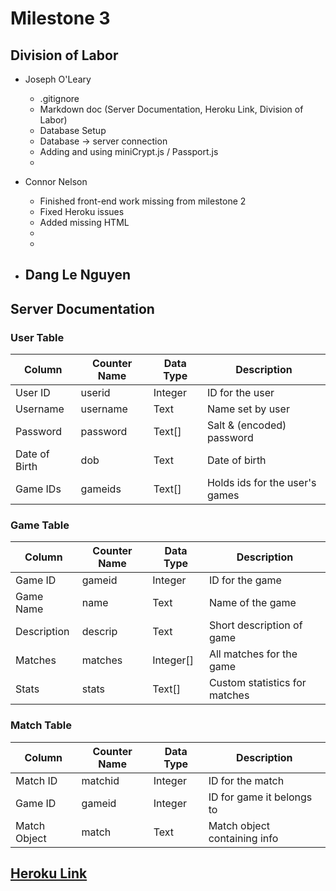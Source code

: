 # Milestone 3

## Division of Labor
- Joseph O'Leary
    - .gitignore
    - Markdown doc (Server Documentation, Heroku Link, Division of Labor)
    - Database Setup
    - Database -> server connection
    - Adding and using miniCrypt.js / Passport.js
    - 

- Connor Nelson
    - Finished front-end work missing from milestone 2
    - Fixed Heroku issues
    - Added missing HTML
    - 
    - 
    
- Dang Le Nguyen
    - 

## Server Documentation

### User Table
| Column        | Counter Name | Data Type | Description                    |
|---------------|--------------|-----------|--------------------------------|
| User ID       | userid       | Integer   | ID for the user                |
| Username      | username     | Text      | Name set by user               |
| Password      | password     | Text[]    | Salt & (encoded) password      |
| Date of Birth | dob          | Text      | Date of birth                  |
| Game IDs      | gameids      | Text[]    | Holds ids for the user's games |

### Game Table
| Column        | Counter Name | Data Type | Description                    |
|---------------|--------------|-----------|--------------------------------|
| Game ID       | gameid       | Integer   | ID for the game                |
| Game Name     | name         | Text      | Name of the game               |
| Description   | descrip      | Text      | Short description of game      |
| Matches       | matches      | Integer[] | All matches for the game       |
| Stats         | stats        | Text[]    | Custom statistics for matches  |

 ### Match Table
| Column        | Counter Name | Data Type | Description                    |
|---------------|--------------|-----------|--------------------------------|
| Match ID      | matchid      | Integer   | ID for the match               |
| Game ID       | gameid       | Integer   | ID for game it belongs to      |
| Match Object  | match        | Text      | Match object containing info   |


## [Heroku Link](https://cs326final-yod.herokuapp.com/)
